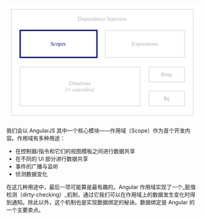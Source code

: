 ![scopes](/assets/scopes.png)

我们会以 AngularJS 其中一个核心模块——作用域（Scope）作为首个开发内容。作用域有多种用途：

- 在控制器/指令和它们的视图模板之间进行数据共享
- 在不同的 UI 部分进行数据共享
- 事件的广播与监听
- 侦测数据变化

在这几种用途中，最后一项可能算是最有趣的。Angular 作用域实现了一个_脏值检测（dirty-checking）_机制，通过它我们可以在作用域上的数据发生变化时得到通知。除此以外，这个机制也是实现数据绑定的秘诀。数据绑定是 Angular 的一个主要卖点。